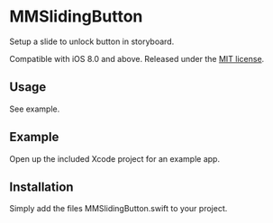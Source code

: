 # MMSlidingButton

Setup a slide to unlock button in storyboard.

Compatible with iOS 8.0 and above. Released under the [MIT license](LICENSE).


## Usage

See example.

## Example

Open up the included Xcode project for an example app.


## Installation

Simply add the files MMSlidingButton.swift to your project.
